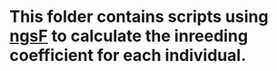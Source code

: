 # This folder contains scripts using [ngsF](https://github.com/fgvieira/ngsF) to calculate the inreeding coefficient for each individual.
